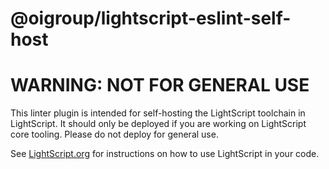 # @oigroup/lightscript-eslint-self-host

# WARNING: NOT FOR GENERAL USE

This linter plugin is intended for self-hosting the LightScript toolchain in LightScript. It should only be deployed if you are working on LightScript core tooling. Please do not deploy for general use.

See [LightScript.org](http://lightscript.org) for instructions on how to use LightScript in your code.
